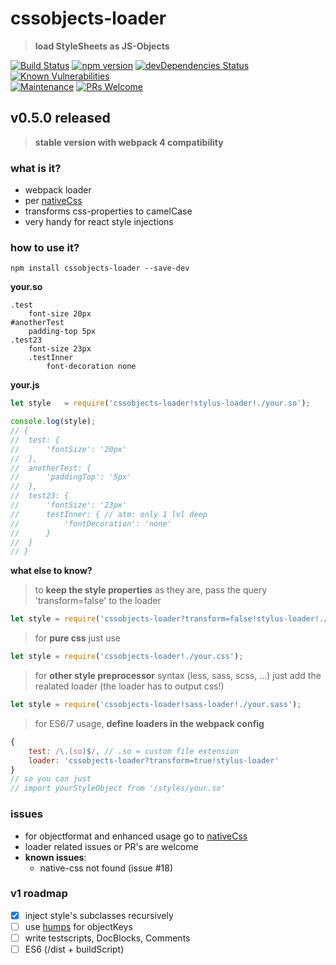 # cssobjects-loader
> **load StyleSheets as JS-Objects**

[![Build Status](https://travis-ci.com/stackr23/cssobjects-loader.svg?branch=master)](https://travis-ci.com/stackr23/cssobjects-loader)
[![npm version](https://badge.fury.io/js/cssobjects-loader.svg?v051)](https://badge.fury.io/js/cssobjects-loader)
[![devDependencies Status](https://david-dm.org/doubleu23/cssobjects-loader/dev-status.svg)](https://david-dm.org/doubleu23/cssobjects-loader?type=dev)
[![Known Vulnerabilities](https://snyk.io/test/github/doubleu23/cssobjects-loader/badge.svg)](https://snyk.io/test/github/doubleu23/cssobjects-loader)<br />
[![Maintenance][maintenance-img]][maintenance-url]
[![PRs Welcome][pr-welcome]](http://makeapullrequest.com)

[maintenance-img]: https://img.shields.io/badge/Maintained%3F-yes-green.svg
[maintenance-url]: https://GitHub.com/stackR23/cssobjects-loader/graphs/commit-activity
[pr-welcome]: https://img.shields.io/badge/PRs-welcome-brightgreen.svg?style=flat-square

## v0.5.0 released  
> __stable version with webpack 4 compatibility__  

### what is it?
* webpack loader
* per [nativeCss](https://github.com/raphamorim/native-css)
* transforms css-properties to camelCase
* very handy for react style injections

### how to use it? 
```npm install cssobjects-loader --save-dev```

__your.so__
```Stylus
.test
	font-size 20px
#anotherTest
	padding-top 5px
.test23
	font-size 23px
    .testInner
        font-decoration none
```

__your.js__
```Javascript
let style 	= require('cssobjects-loader!stylus-loader!./your.so');

console.log(style);
// {
// 	test: {
// 		'fontSize': '20px'
// 	},
// 	anotherTest: {
// 		'paddingTop': '5px'
// 	},
// 	test23: {
// 		'fontSize': '23px'
//      testInner: { // atm: only 1 lvl deep
//          'fontDecoration': 'none'
//      }
// 	}
// }
```

__what else to know?__
> to __keep the style properties__ as they are, pass the query 'transform=false' to the loader  
```Javascript
let style = require('cssobjects-loader?transform=false!stylus-loader!./your.so');
```

> for __pure css__ just use
```Javascript
let style = require('cssobjects-loader!./your.css');
```

> for __other style preprocessor__ syntax (less, sass, scss, ...)
> just add the realated loader (the loader has to output css!)
```Javascript
let style = require('cssobjects-loader!sass-loader!./your.sass');
```

> for ES6/7 usage, __define loaders in the webpack config__  
```Javascript
{
    test: /\.(so)$/, // .so = custom file extension
    loader: 'cssobjects-loader?transform=true!stylus-loader'
}
// so you can just
// import yourStyleObject from '/styles/your.so'
```

### issues
* for objectformat and enhanced usage go to [nativeCss](https://github.com/raphamorim/native-css)
* loader related issues or PR's are welcome
* __known issues__: 
    * native-css not found (issue #18)

### v1 roadmap  
* [x] inject style's subclasses recursively  
* [ ] use [humps](https://www.npmjs.com/package/humps) for objectKeys  
* [ ] write testscripts, DocBlocks, Comments  
* [ ] ES6 (/dist + buildScript)
